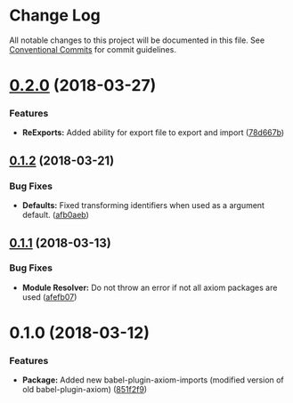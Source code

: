 # Change Log

All notable changes to this project will be documented in this file.
See [Conventional Commits](https://conventionalcommits.org) for commit guidelines.

<a name="0.2.0"></a>
# [0.2.0](https://github.com/HHogg/axiom/compare/@brandwatch/babel-plugin-axiom-imports@0.1.2...@brandwatch/babel-plugin-axiom-imports@0.2.0) (2018-03-27)


### Features

* **ReExports:** Added ability for export file to export and import ([78d667b](https://github.com/HHogg/axiom/commit/78d667b))




<a name="0.1.2"></a>
## [0.1.2](https://github.com/HHogg/axiom/compare/@brandwatch/babel-plugin-axiom-imports@0.1.1...@brandwatch/babel-plugin-axiom-imports@0.1.2) (2018-03-21)


### Bug Fixes

* **Defaults:** Fixed transforming identifiers when used as a argument default. ([afb0aeb](https://github.com/HHogg/axiom/commit/afb0aeb))




<a name="0.1.1"></a>
## [0.1.1](https://github.com/HHogg/axiom/compare/@brandwatch/babel-plugin-axiom-imports@0.1.0...@brandwatch/babel-plugin-axiom-imports@0.1.1) (2018-03-13)


### Bug Fixes

* **Module Resolver:** Do not throw an error if not all axiom packages are used ([afefb07](https://github.com/HHogg/axiom/commit/afefb07))




<a name="0.1.0"></a>
# 0.1.0 (2018-03-12)


### Features

* **Package:** Added new babel-plugin-axiom-imports (modified version of old babel-plugin-axiom) ([851f2f9](https://github.com/HHogg/axiom/commit/851f2f9))
